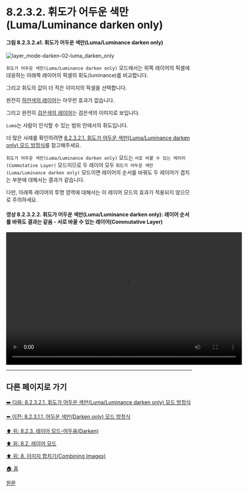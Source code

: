 # 8.2.3.2. 휘도가 어두운 색만(Luma/Luminance darken only)
#### 그림 8.2.3.2.a1. 휘도가 어두운 색만(Luma/Luminance darken only)
![layer_mode-darken-02-luma_darken_only](https://github.com/wonder13662/gimp/assets/15767104/b1c11680-b3b3-48fa-85e0-34f249abd281)

`휘도가 어두운 색만(Luma/Luminance darken only)` 모드에서는 위쪽 레이어의 픽셀에 대응하는 아래쪽 레이어의 픽셀의 휘도(luminance)를 비교합니다.

그리고 휘도의 값이 더 적은 이미지의 픽셀을 선택합니다.

완전히 [하얀색의 레이어](./08-02-03-02-01-equation.md#08-02-03-02-01-s4)는 아무런 효과가 없습니다.

그리고 완전히 [검은색의 레이어](./08-02-03-02-01-equation.md#08-02-03-02-01-s3)는 검은색의 이미지로 보입니다.

`Luma`는 사람이 인식할 수 있는 범위 안에서의 휘도입니다.

더 많은 사례를 확인하려면 [8.2.3.2.1. 휘도가 어두운 색만(Luma/Luminance darken only) 모드 방정식](./08-02-03-02-01-equation.md)를 참고해주세요.

`휘도가 어두운 색만(Luma/Luminance darken only)` 모드는 `서로 바꿀 수 있는 레이어(Commutative Layer)` 모드이므로 두 레이어 모두 `휘도가 어두운 색만(Luma/Luminance darken only)` 모드이면 레이어의 순서를 바꿔도 두 레이어가 겹치는 부분에 대해서는 결과가 같습니다.

다만, 아래쪽 레이어의 투명 영역에 대해서는 이 레이어 모드의 효과가 적용되지 않으므로 주의하세요.

#### 영상 8.2.3.2.2. 휘도가 어두운 색만(Luma/Luminance darken only): 레이어 순서를 바꿔도 결과는 같음 - 서로 바꿀 수 있는 레이어(Commutative Layer)
<video controls="controls" width="640" height="360" src="https://github.com/wonder13662/gimp/assets/15767104/8c4e1227-885b-4a6d-bfeb-84f62aec13ef"></video>

***

## 다른 페이지로 가기

[➡️ 다음: 8.2.3.2.1. 휘도가 어두운 색만(Luma/Luminance darken only) 모드 방정식](./08-02-03-02-01-equation.md)

[⬅️ 이전: 8.2.3.1.1. 어두운 색만(Darken only) 모드 방정식](./08-02-03-01-01-equation.md)

[⬆️ 위: 8.2.3. 레이어 모드-어두움(Darken)](./08-02-03-00-darken-layer-modes.md)

[⬆️ 위: 8.2. 레이어 모드](./08-02-00-layer_modes.md)

[⬆️ 위: 8. 이미지 합치기(Combining Images)](./08-00-combining-images.md)

[🏠 홈](./00-home.md)

[원문](https://docs.gimp.org/2.10/ko/layer-mode-group-darken.html#layer-mode-luma-luminance-darken-only)
